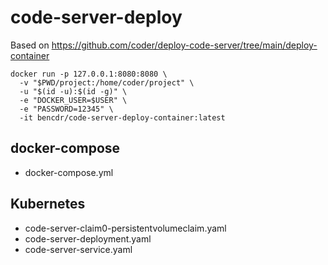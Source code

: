# code-server-deploy

Based on https://github.com/coder/deploy-code-server/tree/main/deploy-container

```
docker run -p 127.0.0.1:8080:8080 \
  -v "$PWD/project:/home/coder/project" \
  -u "$(id -u):$(id -g)" \
  -e "DOCKER_USER=$USER" \
  -e "PASSWORD=12345" \
  -it bencdr/code-server-deploy-container:latest
```

## docker-compose
- docker-compose.yml


## Kubernetes
- code-server-claim0-persistentvolumeclaim.yaml
- code-server-deployment.yaml
- code-server-service.yaml